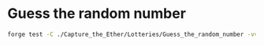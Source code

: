 # Guess the random number

```sh
forge test -C ./Capture_the_Ether/Lotteries/Guess_the_random_number -vvv
```